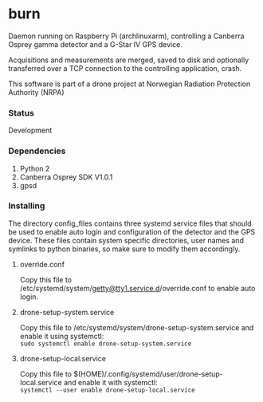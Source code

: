 # burn
Daemon running on Raspberry Pi (archlinuxarm), controlling a Canberra Osprey gamma detector and a G-Star IV GPS device.

Acquisitions and measurements are merged, saved to disk and optionally transferred over a TCP connection to the controlling application, crash.

This software is part of a drone project at Norwegian Radiation Protection Authority (NRPA)

### Status
   Development

### Dependencies
1. Python 2
2. Canberra Osprey SDK V1.0.1
3. gpsd

### Installing

The directory config_files contains three systemd service files that should be used to enable auto login 
and configuration of the detector and the GPS device. These files contain system specific directories, 
user names and symlinks to python binaries, so make sure to modify them accordingly.

1. override.conf

   Copy this file to /etc/systemd/system/getty@tty1.service.d/override.conf to enable auto login.

2. drone-setup-system.service

   Copy this file to /etc/systemd/system/drone-setup-system.service and enable it using systemctl:  
   `sudo systemctl enable drone-setup-system.service`

3. drone-setup-local.service

   Copy this file to $(HOME)/.config/systemd/user/drone-setup-local.service and enable it with systemctl:  
   `systemctl --user enable drone-setup-local.service`
